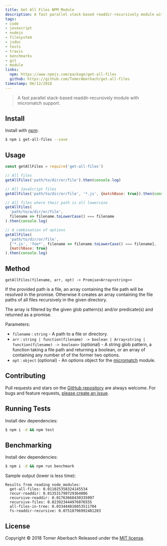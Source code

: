 ```yaml
---
title: Get All Files NPM Module
description: A fast parallel stack-based readdir-recursively module with micromatch support.
tags:
- code
- javascript
- nodejs
- filesystem
- jsdoc
- tests
- travis
- benchmarks
- git
- module
links:
  npm: https://www.npmjs.com/package/get-all-files
  github: https://github.com/TomerAberbach/get-all-files
timestamp: 06/12/2018
---
```

> A fast parallel stack-based readdir-recursively module with micromatch support.

## Install

Install with [npm](https://www.npmjs.com):

```sh
$ npm i get-all-files --save
```

## Usage

```js
const getAllFiles = require('get-all-files')

// All files
getAllFiles('path/to/dir/or/file').then(console.log)

// All JavaScript files
getAllFiles('path/to/dir/or/file', '*.js', {matchBase: true}).then(console.log)

// All files where their path is all lowercase
getAllFiles(
  'path/to/a/dir/or/file',
  filename => filename.toLowerCase() === filename
).then(console.log)

// A combination of options
getAllFiles(
  'path/to/dir/or/file',
  ['*.js', 'foo*', filename => filename.toLowerCase() === filename],
  {matchBase: true}
).then(console.log)
```

## Method

`getAllFiles(filename, arr, opt) -> Promise<Array<string>>`

If the provided path is a file, an array containing the file path will be resolved in the promise. Otherwise it creates an array containing the file paths of all files recursively in the given directory.

The array is filtered by the given glob pattern(s) and/or predicate(s) and returned as a promise.

Parameters:
 * `filename` : `string` - A path to a file or directory.
 * `arr` : `string | function(filename) -> boolean | Array<string | function(filename) -> boolean>` (optional) - A string glob pattern, a function taking a file path and returning a boolean, or an array of containing any number of of the former two options.
 * `opt` : `object` (optional) - An options object for the [micromatch](https://www.npmjs.com/package/micromatch) module.

## Contributing

Pull requests and stars on the [GitHub repository](https://github.com/TomerAberbach/get-all-files) are always welcome. For bugs and feature requests, [please create an issue](https://github.com/TomerAberbach/get-all-files/issues/new).

## Running Tests

Install dev dependencies:

```sh
$ npm i -d && npm test
```

## Benchmarking

Install dev dependencies:

```sh
$ npm i -d && npm run benchmark
```

Sample output (lower is less time):
```
Results from reading node_modules:
  get-all-files: 0.011025358324145534
  recur-readdir: 0.013531799729364006
  recursive-readdir: 0.01763668430335097
  recursive-files: 0.023923444976076555
  all-files-in-tree: 0.033444816053511704
  fs-readdir-recursive: 0.07518796992481203
```

## License

Copyright © 2018 Tomer Aberbach
Released under the [MIT license](https://github.com/TomerAberbach/get-all-files/blob/master/LICENSE).
